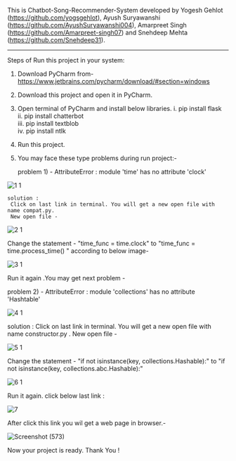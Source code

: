 This is Chatbot-Song-Recommender-System developed by Yogesh Gehlot (https://github.com/yogsgehlot), Ayush Suryawanshi (https://github.com/AyushSuryawanshi004), Amarpreet Singh (https://github.com/Amarpreet-singh07) and Snehdeep Mehta (https://github.com/Snehdeep31).

-----------------------------------------------------------------

Steps of Run this project in your system:


1. Download PyCharm from- https://www.jetbrains.com/pycharm/download/#section=windows
2. Download this project and open it in PyCharm.
3. Open terminal of PyCharm and install below libraries.
    i. pip install flask  
    ii. pip install chatterbot  
    iii. pip install textblob  
    iv. pip install ntlk  
4.  Run this project.
5. You may face these type problems during run project:-

    problem 1) -  AttributeError : module 'time' has no attribute 'clock'
       
![1 1](https://user-images.githubusercontent.com/75558691/169472505-408019ae-2b3f-493e-b62f-bab1fa0b164a.png)

    solution : 
     Click on last link in terminal. You will get a new open file with name compat.py.
     New open file -
![2 1](https://user-images.githubusercontent.com/75558691/169469986-2be5d523-9b51-4d3d-94e5-fa5181b5ffc0.png)

 Change the statement - "time_func = time.clock" to "time_func = time.process_time() "
   according to below image-

![3 1](https://user-images.githubusercontent.com/75558691/169470691-fb60bb1a-6af7-43b0-bdc0-30d30e2e8eab.png)
 

Run it again .You may get next problem -

   problem 2) -  AttributeError : module 'collections' has no attribute 'Hashtable'
 

![4 1](https://user-images.githubusercontent.com/75558691/169471431-387e97a3-2813-4879-a6a7-08740c3c8d5c.png)

 solution : 
     Click on last link in terminal. You will get a new open file with name constructor.py .
     New open file -

![5 1](https://user-images.githubusercontent.com/75558691/169471593-5acf4052-3554-4f38-ba6b-7576a5a3f1af.png)

Change the statement -  "if not isinstance(key, collections.Hashable):" to "if not isinstance(key, collections.abc.Hashable):"

![6 1](https://user-images.githubusercontent.com/75558691/169472237-00e49eef-7ad9-4678-ae55-f8edefe83982.png)


Run it again.
click below last link :


![7](https://user-images.githubusercontent.com/75558691/169479964-9a39a8b1-7371-4050-ad07-097e65303f9d.png)


After click this link you wil get a web page in browser.-

![Screenshot (573)](https://user-images.githubusercontent.com/75558691/169480095-cf9e46a5-5275-4194-be23-31ccacf162c9.png)


Now your project is ready.
Thank You !

